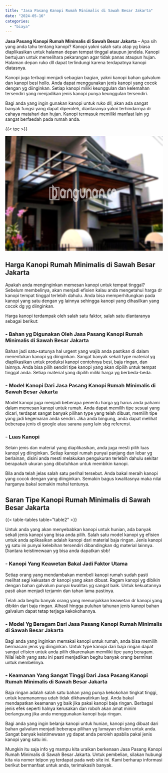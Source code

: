 ```yaml
---
title: "Jasa Pasang Kanopi Rumah Minimalis di Sawah Besar Jakarta"
date: "2024-05-16"
categories: 
  - "biaya"
---
```


**Jasa Pasang Kanopi Rumah Minimalis di Sawah Besar Jakarta** – Apa sih yang anda tahu tentang kanopi? Kanopi yakni salah satu atap yg biasa diaplikasikan untuk halaman depan tempat tinggal ataupun jendela. Kanopi bertujuan untuk memelihara pekarangan agar tidak panas ataupun hujan. Halaman depan ruko dll dapat terlindungi karena terdapatnya kanopi diatasnya.

Kanopi juga terbagi menjadi sebagian bagian, yakni kanopi bahan galvalum dan kanopi besi hollo. Anda dapat menggunakan jenis kanopi yang cocok dengan yg diinginkan. Setiap kanopi miliki keunggulan dan kelemahan tersendiri yang menjadikan jenis kanopi punya keunggulan tersendiri.

Bagi anda yang ingin gunakan kanopi untuk ruko dll, akan ada sangat banyak fungsi yang dapat diperoleh, diantaranya yakni terhindarnya dr cahaya matahari dan hujan. Kanopi termasuk memiliki manfaat lain yg sangat berfaedah pada rumah anda.

{{< toc >}}

![Jasa Pasang Kanopi Rumah Minimalis di Sawah Besar Jakarta](/images/harga-kanopi-minimalis-09.png)

## Harga Kanopi Rumah Minimalis di Sawah Besar Jakarta

Apakah anda menginginkan memesan kanopi untuk tempat tinggal? Sebelum membelinya, akan menjadi efisien kalau anda mengetahui harga dr kanopi tempat tinggal terlebih dahulu. Anda bisa memperhitungkan pada kanopi yang satu dengan yg lainnya sehingga kanopi yang dihasilkan yang cocok dg yg diinginkan.

Harga kanopi terdampak oleh salah satu faktor, salah satu diantaranya sebagai berikut:

### \- Bahan yg Digunakan Oleh Jasa Pasang Kanopi Rumah Minimalis di Sawah Besar Jakarta

Bahan jadi satu-satunya hal urgent yang wajib anda pastikan di dalam menentukan kanopi yg diinginkan. Sangat banyak sekali type material yg diaplikasikan untuk produksi kanopi contohnya besi, baja ringan, dan lainnya. Anda bisa pilih sendiri tipe kanopi yang akan dipilih untuk tempat tinggal anda. Setiap material yang dipilih miliki harga yg berbeda-beda.

### \- Model Kanopi Dari Jasa Pasang Kanopi Rumah Minimalis di Sawah Besar Jakarta

Model kanopi juga menjadi beberapa penentu harga yg harus anda pahami dalam memesan kanopi untuk rumah. Anda dapat memilih tipe sesuai yang dicari, terdapat sangat banyak pilihan type yang telah dibuat, memilih tipe yang jadi kegemaran anda sendiri. Jika anda bingung, anda dapat melihat beberapa jenis di google atau sarana yang lain sbg referensi.

### \- Luas Kanopi

Selain jenis dan material yang diaplikasikan, anda juga mesti pilih luas kanopi yg diinginkan. Setiap kanopi rumah punyai panjang dan lebar yg berlainan, disini anda mesti melakukan pengukuran terlebih dahulu sekitar berapakah ukuran yang dibutuhkan untuk membikin kanopi.

Bila anda telah jelas salah satu perihal tersebut. Anda bakal meraih kanopi yang cocok dengan yang diinginkan. Semakin bagus kwalitasnya maka nilai harganya bakal semakin mahal tentunya.

## Saran Tipe Kanopi Rumah Minimalis di Sawah Besar Jakarta

{{< table-tables table="table2" >}}

Untuk anda yang akan menyebabkan kanopi untuk hunian, ada banyak sekali jenis kanopi yang bisa anda pilih. Salah satu model kanopi yg efisien untuk anda aplikasikan adalah kanopi dari material baja ringan. Jenis kanopi yg satu ini punyai kelebihan tersendiri dibandingkan dg material lainnya. Diantara keistimewaan yg bisa anda dapatkan sbb!

### \- Kanopi Yang Keawetan Bakal Jadi Faktor Utama

Setiap orang yang mendambakan membeli kanopi rumah sudah pasti melihat segi kekuatan dr kanopi yang akan dibuat. Ragam kanopi yg dibikin dengan bahan galvalum punyai kwalitas yg sangat baik. Untuk kekuatannya pasti akan menjadi terjamin dan tahan lama pastinya.

Telah ada begitu banyak orang yang menunjukkan keawetan dr kanopi yang dibikin dari baja ringan. Alhasil hingga puluhan tahunan jenis kanopi bahan galvalum dapat tetap terjaga kekokohannya.

### \- Model Yg Beragam Dari Jasa Pasang Kanopi Rumah Minimalis di Sawah Besar Jakarta

Bagi anda yang inginkan memakai kanopi untuk rumah, anda bisa memilih bermacam jenis yg diinginkan. Untuk type kanopi dari baja ringan dapat sangat efisien untuk anda pilih dikarenakan memiliki tipe yang beragam. Nilai lebih yang satu ini pasti menjadikan begitu banyak orang berminat untuk membelinya.

### \- Keamanan Yang Sangat Tinggi Dari Jasa Pasang Kanopi Rumah Minimalis di Sawah Besar Jakarta

Baja ringan adalah salah satu bahan yang punya kekokohan tingkat tinggi, untuk keamanannya udah tidak dikhawatirkan lagi. Anda bakal mendapatkan keamanan yg baik jika pakai kanopi baja ringan. Berbagai jenis efek seperti halnya kerusakan dan roboh akan amat minim berlangsung jika anda menggunakan kanopi baja ringan.

Bagi anda yang ingin belanja kanopi untuk hunian, kanopi yang dibuat dari bahan galvalum menjadi beberapa pilihan yg lumayan efisien untuk anda. Sangat banyak keistimewaan yg dapat anda peroleh apabila pakai jenis kanopi yang satu ini.

Mungkin itu saja info yg mampu kita uraikan berkenaan Jasa Pasang Kanopi Rumah Minimalis di Sawah Besar Jakarta. Untuk pembelian, silakan hubungi kita via nomer telpon yg terdapat pada web site ini. Kami berharap informasi berikut bermanfaat untuk anda, terimakasih banyak.
